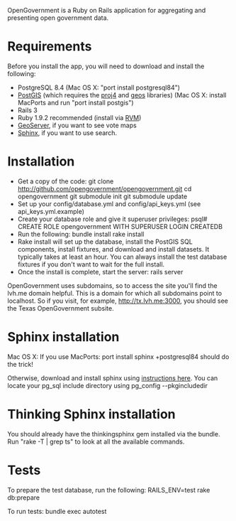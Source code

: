 OpenGovernment is a Ruby on Rails application for aggregating and presenting open government data.

# Requirements
Before you install the app, you will need to download and install the following:

  * PostgreSQL 8.4 (Mac OS X: "port install postgresql84")
  * [PostGIS](http://postgis.refractions.net/) (which requires the [proj4](http://trac.osgeo.org/proj/) and [geos](http://trac.osgeo.org/geos/) libraries) (Mac OS X: install MacPorts and run "port install postgis")
  * Rails 3
  * Ruby 1.9.2 recommended (install via [RVM](http://rvm.beginrescueend.com/))
  * [GeoServer](http://geoserver.org/display/GEOS/Welcome), if you want to see vote maps
  * [Sphinx](http://www.sphinxsearch.com/), if you want to use search.

# Installation
  * Get a copy of the code:
        git clone http://github.com/opengovernment/opengovernment.git
        cd opengovernment
        git submodule init
        git submodule update
  * Set up your config/database.yml and config/api_keys.yml (see api_keys.yml.example)
  * Create your database role and give it superuser privileges:
        psql# CREATE ROLE opengovernment WITH SUPERUSER LOGIN CREATEDB
  * Run the following:
        bundle install
        rake install
  * Rake install will set up the database, install the PostGIS SQL components, install fixtures, and download and install datasets. It typically takes at least an hour. You can always install the test database fixtures if you don't want to wait for the full install.
  * Once the install is complete, start the server:
        rails server

OpenGovernment uses subdomains, so to access the site you'll find the lvh.me domain helpful. This is a domain for which all subdomains point to localhost. So if you visit, for example, http://tx.lvh.me:3000, you should see the Texas OpenGovernment subsite.

# Sphinx installation
Mac OS X: If you use MacPorts:
    port install sphinx +postgresql84
should do the trick!

Otherwise, download and install sphinx using [instructions here](http://freelancing-god.github.com/ts/en/installing_sphinx.html). You can locate your pg_sql include directory using
    pg_config --pkgincludedir

# Thinking Sphinx installation
You should already have the thinkingsphinx gem installed via the bundle.
Run "rake -T | grep ts" to look at all the available commands.

# Tests
To prepare the test database, run the following:
    RAILS_ENV=test rake db:prepare

To run tests:
    bundle exec autotest
